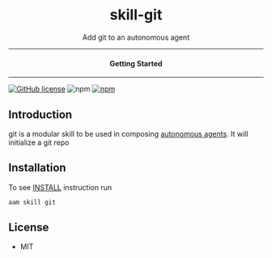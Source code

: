 <div align="center">
  <h1>skill-git</h1>
</div>

<div align="center">  
Add git to an autonomous agent
</div>

---

<div align="center">
<h4>Getting Started</h4>
</div>
  
---
  

[![GitHub license](https://img.shields.io/badge/license-MIT-blue.svg)](https://github.com/melvincarvalho/skill-git/blob/gh-pages/LICENSE)
![npm](https://img.shields.io/npm/v/skill-git)
[![npm](https://img.shields.io/npm/dw/skill-git.svg)](https://npmjs.com/package/skill-git)

## Introduction

git is a modular skill to be used in composing [autonomous agents](https://aam.wtf/).  It will initialize a git repo

## Installation

To see [INSTALL](INSTALL) instruction run

```sh
aam skill git
```

## License

- MIT
